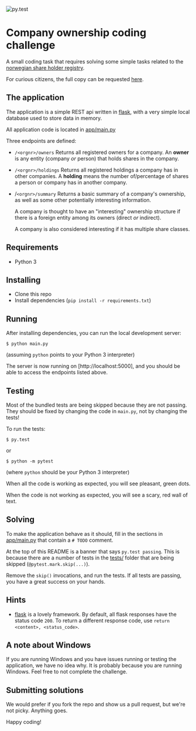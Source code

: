 ![py.test](https://github.com/beaufortaml/company-ownership-example/workflows/py.test/badge.svg)

# Company ownership coding challenge

A small coding task that requires solving some simple tasks related to
the [norwegian share holder registry](https://www.altinn.no/starte-og-drive/skatt-og-avgift/skatt/aksjonarregisteret/).

For curious citizens, the full copy can be requested [here](https://www.skatteetaten.no/en/presse/aksjeeieropplysninger/).


## The application

The application is a simple REST api written in [flask](https://flask.palletsprojects.com/),
with a very simple local database used to store data in memory.

All application code is located in [app/main.py](app/main.py)

Three endpoints are defined:

* `/<orgnr>/owners`
  Returns all registered owners for a company. An **owner**
  is any entity (company _or_ person) that holds shares
  in the company.

* `/<orgnr>/holdings`
  Returns all registered holdings a company has in other
  companies. A **holding** means the number of/percentage of shares
  a person or company has in another company.

* /`<orgnr>/summary`
  Returns a basic summary of a company's ownership,
  as well as some other potentially interesting information.

  A company is thought to have an "interesting" ownership
  structure if there is a foreign entity among its owners
  (direct _or_ indirect).

  A company is also considered interesting if it has multiple
  share classes.


## Requirements

* Python 3


## Installing

* Clone this repo
* Install dependencies (`pip install -r requirements.txt`)


## Running

After installing dependencies, you can run the local development server:

```
$ python main.py
```

(assuming `python` points to your Python 3 interpreter)

The server is now running on [http://localhost:5000], and you should be able
to access the endpoints listed above.


## Testing

Most of the bundled tests are being skipped because they are not passing.
They should be fixed by changing the code in `main.py`, not by changing the tests!

To run the tests:

```
$ py.test
```

or

```
$ python -m pytest
```

(where `python` should be your Python 3 interpreter)

When all the code is working as expected, you will see pleasant, green dots.

When the code is not working as expected, you will see a scary, red wall of text.


## Solving

To make the application behave as it should, fill in the sections in
[app/main.py](app/main.py) that contain a `# TODO` comment.

At the top of this README is a banner that says `py.test passing`.
This is because there are a number of tests in the [tests/](tests)
folder that are being skipped (`@pytest.mark.skip(...)`).

Remove the `skip()` invocations, and run the tests. If all tests are
passing, you have a great success on your hands.


## Hints

* [flask](https://flask.palletsprojects.com/) is a lovely framework.
  By default, all flask responses have the status code `200`. To return
  a different response code, use `return <content>, <status_code>`.


## A note about Windows

If you are running Windows and you have issues running or testing
the application, we have no idea why. It is probably because you
are running Windows. Feel free to not complete the challenge.


## Submitting solutions

We would prefer if you fork the repo and show us a pull request,
but we're not picky. Anything goes.

Happy coding!
